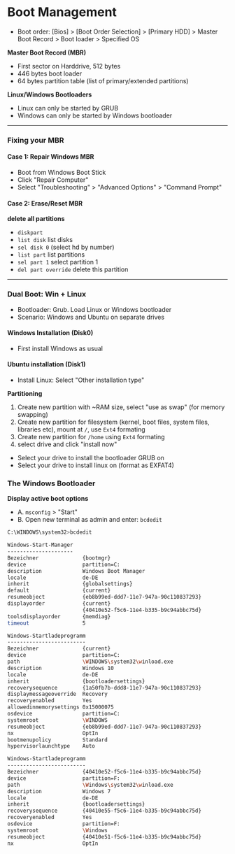 # Boot Management

- Boot order: [Bios] > [Boot Order Selection] > [Primary HDD] > Master Boot Record > Boot loader > Specified OS

**Master Boot Record (MBR)**
- First sector on Harddrive, 512 bytes
- 446 bytes boot loader
- 64 bytes partition table (list of primary/extended partitions)

**Linux/Windows Bootloaders**
- Linux can only be started by GRUB
- Windows can only be started by Windows bootloader

----------------

### Fixing your MBR

#### Case 1: Repair Windows MBR
- Boot from Windows Boot Stick
- Click "Repair Computer"
- Select "Troubleshooting" > "Advanced Options" > "Command Prompt"

#### Case 2: Erase/Reset MBR

**delete all partitions**
- `diskpart`
- `list disk` list disks
- `sel disk 0` (select hd by number)
- `list part` list partitions
- `sel part 1` select partition 1
- `del part override` delete this partition

--------------------
### Dual Boot: Win + Linux
- Bootloader: Grub. Load Linux or Windows bootloader
- Scenario: Windows and Ubuntu on separate drives

#### Windows Installation (Disk0)
- First install Windows as usual

#### Ubuntu installation (Disk1)

- Install Linux: Select "Other installation type"

**Partitioning**
1. Create new partition with ~RAM size, select "use as swap" (for memory swapping)
2. Create new partition for filesystem (kernel, boot files, system files, libraries etc), mount at `/`, use `Ext4` formating
3. Create new partition for `/home` using `Ext4` formating
4. select drive and click "install now"


- Select your drive to install the bootloader GRUB on
- Select your drive to install linux on (format as EXFAT4)


### The Windows Bootloader

**Display active boot options**

- A. `msconfig` > "Start"
- B. Open new terminal as admin and enter: `bcdedit`

```bash
C:\WINDOWS\system32>bcdedit

Windows-Start-Manager
---------------------
Bezeichner              {bootmgr}
device                  partition=C:
description             Windows Boot Manager
locale                  de-DE
inherit                 {globalsettings}
default                 {current}
resumeobject            {eb8b99ed-ddd7-11e7-947a-90c110837293}
displayorder            {current}
                        {40410e52-f5c6-11e4-b335-b9c94abbc75d}
toolsdisplayorder       {memdiag}
timeout                 5

Windows-Startladeprogramm
-------------------------
Bezeichner              {current}
device                  partition=C:
path                    \WINDOWS\system32\winload.exe
description             Windows 10
locale                  de-DE
inherit                 {bootloadersettings}
recoverysequence        {1a50fb7b-ddd8-11e7-947a-90c110837293}
displaymessageoverride  Recovery
recoveryenabled         Yes
allowedinmemorysettings 0x15000075
osdevice                partition=C:
systemroot              \WINDOWS
resumeobject            {eb8b99ed-ddd7-11e7-947a-90c110837293}
nx                      OptIn
bootmenupolicy          Standard
hypervisorlaunchtype    Auto

Windows-Startladeprogramm
-------------------------
Bezeichner              {40410e52-f5c6-11e4-b335-b9c94abbc75d}
device                  partition=F:
path                    \Windows\system32\winload.exe
description             Windows 7
locale                  de-DE
inherit                 {bootloadersettings}
recoverysequence        {40410e55-f5c6-11e4-b335-b9c94abbc75d}
recoveryenabled         Yes
osdevice                partition=F:
systemroot              \Windows
resumeobject            {40410e51-f5c6-11e4-b335-b9c94abbc75d}
nx                      OptIn
```

